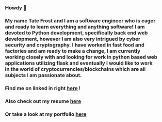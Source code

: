 ### Howdy 👋

### My name Tate Frost and I am a software engineer who is eager and ready to learn everything and anything software! I am devoted to Python development, specifically back end web development, however I am also very intrigued by cyber security and cryptography. I have worked in fast food and factories and am ready to make a change, I am currently working closely with and looking for work in python based web applications utilizing flask and eventually I would like to work in the world of cryptocurrencies/blockchains which are all subjects I am passionate about.

### Find me on linked in right [here](https://www.linkedin.com/in/tate-frost/) !

### Also check out my resume [here](https://docs.google.com/document/d/12QEgAKQ3NGxJnGTcjPDemnMkYcZ9nBKsOhmGJBwvKxI/edit?usp=sharing)

### Or take a look at my portfolio [here](https://tatefrost.github.io/index.html)
<!--
**tatefrost/tatefrost** is a ✨ _special_ ✨ repository because its `README.md` (this file) appears on your GitHub profile.

Here are some ideas to get you started:

- 🔭 I’m currently working on ...
- 🌱 I’m currently learning ...
- 👯 I’m looking to collaborate on ...
- 🤔 I’m looking for help with ...
- 💬 Ask me about ...
- 📫 How to reach me: ...
- 😄 Pronouns: ...
- ⚡ Fun fact: ...
-->

